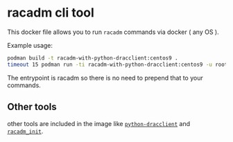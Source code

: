 # racadm cli tool

This docker file allows you to run `racadm` commands via docker ( any OS ).

Example usage:

```bash
podman build -t racadm-with-python-dracclient:centos9 .
timeout 15 podman run -ti racadm-with-python-dracclient:centos9 -u root -p root -r 192.168.1.10 racdump
```

The entrypoint is racadm so there is no need to prepend that to your commands.

## Other tools

other tools are included in the image like [`python-dracclient`](https://opendev.org/openstack/python-dracclient/) and [`racadm_init`](https://github.com/remyd1/racadm_init).
